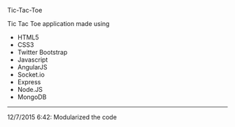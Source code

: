 Tic-Tac-Toe

Tic Tac Toe application made using 
- HTML5
- CSS3
- Twitter Bootstrap
- Javascript
- AngularJS
- Socket.io
- Express
- Node.JS
- MongoDB


----------------------------------------------------

12/7/2015
6:42: Modularized the code
